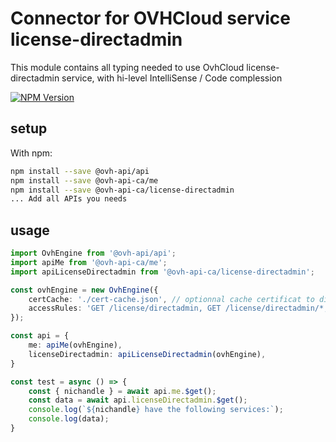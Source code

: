 # Connector for OVHCloud service license-directadmin

This module contains all typing needed to use OvhCloud license-directadmin service, with hi-level IntelliSense / Code complession

[![NPM Version](https://img.shields.io/npm/v/@ovh-api-ca/license-directadmin.svg?style=flat)](https://www.npmjs.org/package/@ovh-api-ca/license-directadmin)

## setup

With npm:
````bash
npm install --save @ovh-api/api
npm install --save @ovh-api-ca/me
npm install --save @ovh-api-ca/license-directadmin
... Add all APIs you needs
````

## usage

````typescript
import OvhEngine from '@ovh-api/api';
import apiMe from '@ovh-api-ca/me';
import apiLicenseDirectadmin from '@ovh-api-ca/license-directadmin';

const ovhEngine = new OvhEngine({ 
    certCache: './cert-cache.json', // optionnal cache certificat to disk
    accessRules: 'GET /license/directadmin, GET /license/directadmin/*, GET /me', // optionnal limit the requested privileges.
});

const api = {
    me: apiMe(ovhEngine),
    licenseDirectadmin: apiLicenseDirectadmin(ovhEngine),
}

const test = async () => {
    const { nichandle } = await api.me.$get();
    const data = await api.licenseDirectadmin.$get();
    console.log(`${nichandle} have the following services:`);
    console.log(data);
}

````